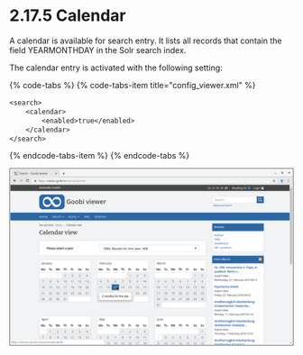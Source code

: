 # 2.17.5 Calendar

A calendar is available for search entry. It lists all records that contain the field YEARMONTHDAY in the Solr search index. 

The calendar entry is activated with the following setting:

{% code-tabs %}
{% code-tabs-item title="config\_viewer.xml" %}
```markup
<search>
    <calendar>
        <enabled>true</enabled>
    </calendar>
</search>
```
{% endcode-tabs-item %}
{% endcode-tabs %}

![Calendar view to browse into the content](../../.gitbook/assets/2.17.5.png)

